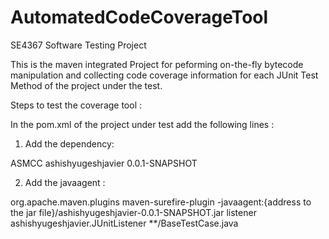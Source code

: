 # AutomatedCodeCoverageTool
SE4367 Software Testing Project

This is the maven integrated Project for peforming on-the-fly bytecode manipulation and collecting code coverage information 
for each JUnit Test Method of the project under the test. 


Steps to test the coverage tool :

In the pom.xml of the project under test add the following lines : 

1. Add the dependency:
<dependencies>  
 <dependency>
  <groupId>ASMCC</groupId>
  <artifactId>ashishyugeshjavier</artifactId>
  <version>0.0.1-SNAPSHOT</version>
 </dependency>
 </dependencies>
 
2. Add the javaagent :

<build>
  <plugins>
           <plugin>
        <groupId>org.apache.maven.plugins</groupId>
        <artifactId>maven-surefire-plugin</artifactId>
        <configuration>
          <argLine>-javaagent:{address to the jar file}/ashishyugeshjavier-0.0.1-SNAPSHOT.jar</argLine>
          <properties>
            <property>
              <name>listener</name>
              <value>ashishyugeshjavier.JUnitListener</value>
            </property>
          </properties>
          <excludes>
            <exclude>**/BaseTestCase.java</exclude>
          </excludes>
        </configuration>
      </plugin>
  </plugins>
  </build>
    
 

